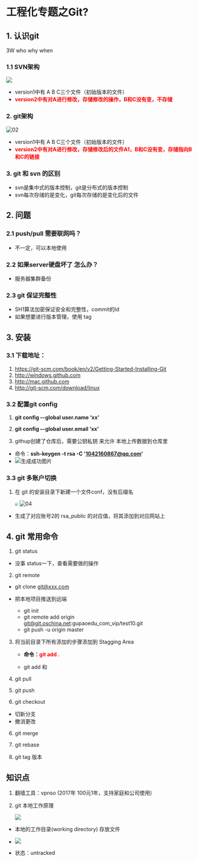 # 工程化专题之Git?

## 1. 认识git

3W who why when

### 1.1 SVN架构

![](images\images-git\01.png)

- version1中有 A B C三个文件（初始版本的文件）
- <font color=red>**version2中有对A进行修改，存储修改的操作，B和C没有变，不存储**</font>

### 2. git架构

![02](images\images-git\02.png)

- version1中有 A B C三个文件（初始版本的文件）
- <font color=red>**version2中有对A进行修改，存储修改后的文件A1，B和C没有变，存储指向B和C的链接**</font>

### 3. git 和 svn 的区别

- svn是集中式的版本控制，git是分布式的版本控制
- svn每次存储的是变化，git每次存储的是变化后的文件



## 2. 问题

### 2.1 push/pull 需要联网吗？

- 不一定，可以本地使用

### 2.2 如果server硬盘坏了 怎么办？

- 服务器集群备份

### 2.3 git 保证完整性

- SH1算法加密保证安全和完整性，commit的Id
- 如果想要进行版本管理，使用 tag



## 3. 安装

### 3.1 下载地址：

1. https://git-scm.com/book/en/v2/Getting-Started-Installing-Git
2. http://windows.github.com
3. http://mac.github.com
4.  http://git-scm.com/download/linux 

### 3.2 配置git config

1. **git config –-global user.name ‘xx’**

2. **git config –-global user.email ‘xx’**

3. githup创建了仓库后，需要公钥私钥 来允许 本地上传数据到仓库里

- 命令：**ssh-keygen -t rsa -C '1042160867@qq.com'**
- ![生成成功图片](images\git生成SSH公钥私钥.png)

### 3.3 git 多账户切换

1. 在 git 的安装目录下新建一个文件conf，没有后缀名

   <img src="images\images-git\03.png" style="zoom:50%;" />

   <img src="images\images-git\04.png" alt="04" style="zoom:100%;" />

- 生成了对应账号2的 rsa_public 的对应值，将其添加到对应网站上




## 4. git 常用命令

1. git status  

- 没事 status一下，查看需要做的操作

2. git remote

- git clone git@xxx.com

- 把本地项目推送到远端
  - git init
  - git remote add origin git@git.oschina.net:gupaoedu_com_vip/test10.git
  - git push -u origin master

3. 将当前目录下所有添加的步骤添加到 Stagging Area 

   - **命令：<font color=red>git add .</font>**

   - git add 和 

4. git pull 

5. git push

6. git checkout 

- 切新分支
- 撤消更改

6. git merge

7. git rebase 

8. git tag 版本



## 知识点

1. 翻墙工具：vpnso (2017年 100元1年，支持家庭和公司使用)

2. git 本地工作原理

   ![](images\images-git\05.png)

- 本地的工作目录(working directory) 存放文件

- ![](images\images-git\.git目录.png)

- 状态：untracked


